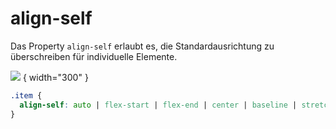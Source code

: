# align-self

Das Property `align-self` erlaubt es, die Standardausrichtung zu überschreiben für individuelle Elemente.

![](align-self.png) { width="300" }

```CSS
.item {
  align-self: auto | flex-start | flex-end | center | baseline | stretch;
}
```
